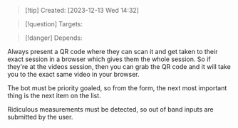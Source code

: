 
>[!tip] Created: [2023-12-13 Wed 14:32]

>[!question] Targets: 

>[!danger] Depends: 

Always present a QR code where they can scan it and get taken to their exact session in a browser which gives them the whole session.  So if they're at the videos session, then you can grab the QR code and it will take you to the exact same video in your browser.

The bot must be priority goaled, so from the form, the next most important thing is the next item on the list.

Ridiculous measurements must be detected, so out of band inputs are submitted by the user.